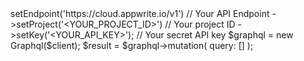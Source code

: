 <?php

use Appwrite\Client;
use Appwrite\Services\Graphql;

$client = (new Client())
    ->setEndpoint('https://cloud.appwrite.io/v1') // Your API Endpoint
    ->setProject('&lt;YOUR_PROJECT_ID&gt;') // Your project ID
    ->setKey('&lt;YOUR_API_KEY&gt;'); // Your secret API key

$graphql = new Graphql($client);

$result = $graphql->mutation(
    query: []
);